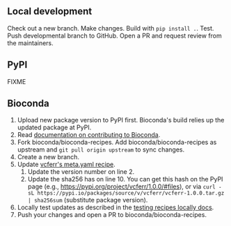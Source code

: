 ## Local development

Check out a new branch. 
Make changes. 
Build with `pip install .`. 
Test.
Push developmental branch to GitHub.
Open a PR and request review from the maintainers.

## PyPI

FIXME

## Bioconda

1. Upload new package version to PyPI first. Bioconda's build relies up the updated package at PyPI.
1. Read [documentation on contributing to Bioconda](https://bioconda.github.io/contributor/index.html).
1. Fork bioconda/bioconda-recipes. Add bioconda/bioconda-recipes as upstream and `git pull origin upstream` to sync changes.
1. Create a new branch.
1. Update [vcferr's meta.yaml recipe](https://github.com/bioconda/bioconda-recipes/blob/master/recipes/vcferr/meta.yaml).
   1. Update the version number on line 2. 
   2. Update the sha256 has on line 10. You can get this hash on the PyPI page (e.g., https://pypi.org/project/vcferr/1.0.0/#files), or via `curl -sL https://pypi.io/packages/source/v/vcferr/vcferr-1.0.0.tar.gz | sha256sum` (substitute package version).
1. Locally test updates as described in the [testing recipes locally docs](https://bioconda.github.io/contributor/building-locally.html).
1. Push your changes and open a PR to bioconda/bioconda-recipes.
